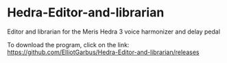 # Hedra-Editor-and-librarian
Editor and librarian for the Meris Hedra 3 voice harmonizer and delay pedal

To download the program, click on the link:
https://github.com/ElliotGarbus/Hedra-Editor-and-librarian/releases

